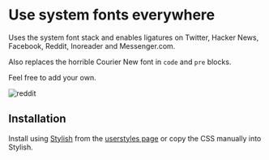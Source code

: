 # Use system fonts everywhere

Uses the system font stack and enables ligatures on Twitter, Hacker News, Facebook, Reddit, Inoreader and Messenger.com.

Also replaces the horrible Courier New font in `code` and `pre` blocks.

Feel free to add your own.

![reddit](https://userstyles.org/style_screenshots/139930_after.png)

## Installation

Install using [Stylish](https://userstyles.org/) from the [userstyles page](https://userstyles.org/styles/139930/use-system-fonts) or copy the CSS manually into Stylish.
